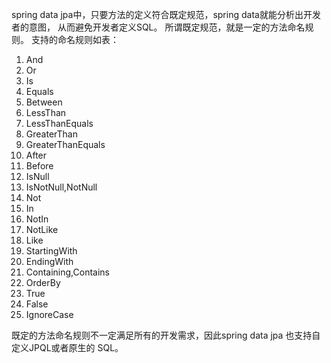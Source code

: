 spring data jpa中，只要方法的定义符合既定规范，spring data就能分析出开发者的意图，
从而避免开发者定义SQL。
所谓既定规范，就是一定的方法命名规则。
支持的命名规则如表：
1. And
2. Or
3. Is
4. Equals
5. Between
6. LessThan
7. LessThanEquals
8. GreaterThan
9. GreaterThanEquals
10. After
11. Before
12. IsNull
13. IsNotNull,NotNull
14. Not
15. In
16. NotIn
17. NotLike
18. Like
19. StartingWith
20. EndingWith
21. Containing,Contains
22. OrderBy 
23. True
24. False
25. IgnoreCase

既定的方法命名规则不一定满足所有的开发需求，因此spring data jpa 也支持自定义JPQL或者原生的
SQL。